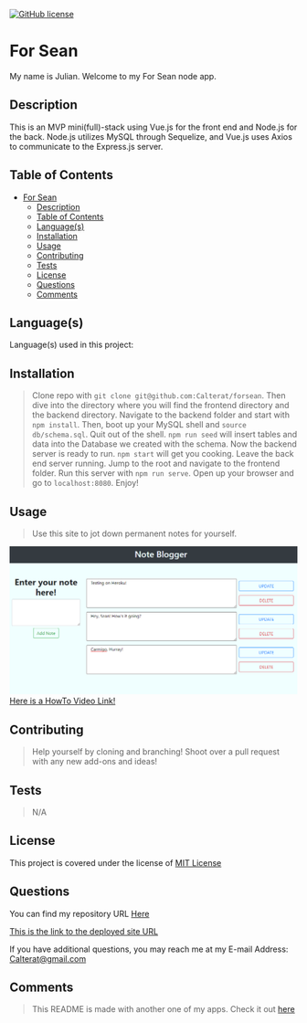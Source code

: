 
[![GitHub license](https://img.shields.io/badge/License-MIT%20License-success.svg)](https://GitHub.com/Calterat/forsean/main/LICENSE)

# For Sean

My name is Julian. Welcome to my For Sean node app.


## Description

This is an MVP mini(full)-stack using Vue.js for the front end and Node.js for the back. Node.js utilizes MySQL through Sequelize, and Vue.js uses Axios to communicate to the Express.js server.


## Table of Contents

- [For Sean](#for-sean)
  - [Description](#description)
  - [Table of Contents](#table-of-contents)
  - [Language(s)](#languages)
  - [Installation](#installation)
  - [Usage](#usage)
  - [Contributing](#contributing)
  - [Tests](#tests)
  - [License](#license)
  - [Questions](#questions)
  - [Comments](#comments)


## Language(s)

Language(s) used in this project:



## Installation

> Clone repo with `git clone git@github.com:Calterat/forsean`. Then dive into the directory where you will find the frontend directory and the backend directory. Navigate to the backend folder and start with `npm install`. Then, boot up your MySQL shell and `source db/schema.sql`. Quit out of the shell. `npm run seed` will insert tables and data into the Database we created with the schema. Now the backend server is ready to run. `npm start` will get you cooking. Leave the back end server running. Jump to the root and navigate to the frontend folder. Run this server with `npm run serve`. Open up your browser and go to `localhost:8080`. Enjoy!


## Usage

> Use this site to jot down permanent notes for yourself.


![Screenshot](./img/screenshot.png)
[Here is a HowTo Video Link!](video.com)
        



## Contributing

> Help yourself by cloning and branching! Shoot over a pull request with any new add-ons and ideas!
 



## Tests

> N/A



## License

This project is covered under the license of [MIT License](https://GitHub.com/Calterat/forsean/main/LICENSE)


## Questions

You can find my repository URL [Here](https://GitHub.com/Calterat)


[This is the link to the deployed site URL](https://limitless-meadow-89697.herokuapp.com/)
         

If you have additional questions, you may reach me at my E-mail Address: Calterat@gmail.com



## Comments

> This README is made with another one of my apps. Check it out [here](https://github.com/Calterat/readme-generator)

